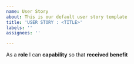 ```yaml
---
name: User Story
about: This is our default user story template
title: 'USER STORY : <TITLE>'
labels: ''
assignees: ''

---
```


As a **role** I can **capability** so that **received benefit**
